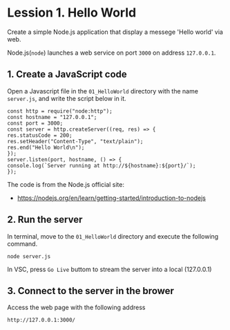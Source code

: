 # Lession 1. Hello World 

Create a simple Node.js application that display a messege 'Hello world' via web. 

Node.js(`node`) launches a web service on port `3000` on address `127.0.0.1`. 

## 1. Create a JavaScript code 

Open a Javascript file in the `01_HelloWorld` directory with the name `server.js`, and write the script below in it. 

    const http = require("node:http");
    const hostname = "127.0.0.1";
    const port = 3000;
    const server = http.createServer((req, res) => {
    res.statusCode = 200;
    res.setHeader("Content-Type", "text/plain");
    res.end("Hello World\n");
    });
    server.listen(port, hostname, () => {
    console.log(`Server running at http://${hostname}:${port}/`);
    });

The code is from the Node.js official site: 
* https://nodejs.org/en/learn/getting-started/introduction-to-nodejs

## 2. Run the server 

In terminal, move to the `01_HelloWorld` directory and execute the following command.

    node server.js

In VSC, press `Go Live` buttom to stream the server into a local (127.0.0.1) 

## 3. Connect to the server in the brower

Access the web page with the following address 

`http://127.0.0.1:3000/`


